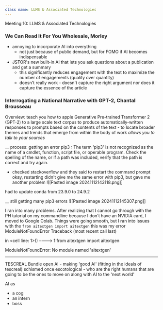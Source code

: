 ```yaml
---
class name: LLMS & Associated Technologies
---
```


Meeting 10: LLMS & Associated Technologies

### We Can Read It For You Wholesale, Morley
- annoying to incorporate AI into everything
	- not just because of public demand, but for FOMO if AI becomes indispensable
- JSTOR's new built-in AI that lets you ask questions about a publication and get a summary
	- this significantly reduces engagement with the text to maximize the number of engagements (quality over quantity)
	- doesn't really work - doesn't capture the right argument nor does it capture the essence of the article



### Interrogating a National Narrative with GPT-2, Chantal Brousseau
Overview: 
teach you how to apple Generative Pre-trained Transformer 2 (GPT-2) to a large scale text corpus to produce automatically-written responses to prompts based on the contents of the text - to locate broader themes and trends that emerge from within the body of work
*allows you to talk to your sources*

__
process: getting an error 
pip3 : The term 'pip3' is not recognized as the name of a cmdlet, function, script file, or operable program. Check
the spelling of the name, or if a path was included, verify that the path is correct and try again.
- checked stackoverflow and they said to restart the command prompt
okay, restarting didn't give me the same error with pip3, but gave me another problem
![[Pasted image 20241112143118.png]]

had to update conda from 23.9.0 to 24.9.2

__
still getting many pip3 errors
![[Pasted image 20241112145307.png]]

I ran into many problems. After realizing that I cannot go through with the PH tutorial on my commandline because I don't have an NVIDIA card, I moved to Google Colab. Things were going smooth, but I ran into issues with the `from aitextgen import aitextgen` 
this was my error
ModuleNotFoundError                       Traceback (most recent call last)

[<ipython-input-5-62a66242dd76>](https://localhost:8080/#) in <cell line: 1>()
----> 1 from aitextgen import aitextgen

ModuleNotFoundError: No module named 'aitextgen'



___
TESCREAL Bundle
open AI - making 'good AI' (fitting in the ideals of tescreal)
schismed once 
escotological - who are the right humans that are going to be the ones to move on along with AI to the 'next world'

AI as
- a cog
- an intern
- boss